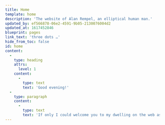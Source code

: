 ```yaml
---
title: Home
template: home
description: 'The website of Alan Rempel, an elliptical human man.'
updated_by: ef566878-06e2-4591-9b05-2130076004d2
updated_at: 1617452846
blueprint: pages
link_text: 'three dots …'
hide_from_toc: false
id: home
content:
  -
    type: heading
    attrs:
      level: 1
    content:
      -
        type: text
        text: 'Good evening!'
  -
    type: paragraph
    content:
      -
        type: text
        text: 'If only I could welcome you to my dwelling on the web as to my physical one, and bring you a cup of tea or a glass of sparkling water! Alas, this ephemeral array of pixels is constrained to provide a lesser hospitality.'
---
```

